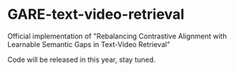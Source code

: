 # GARE-text-video-retrieval
Official implementation of "Rebalancing Contrastive Alignment with Learnable Semantic Gaps in Text-Video Retrieval"

Code will be released in this year, stay tuned.
